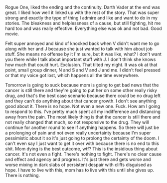 Rogue One, liked the ending and the continuity. Darth Vader at the end was great. I liked how well it linked up with the rest of the story. That was super strong and exactly the type of thing I admire and like and want to do in my stories. The bleakness and helplessness of a cause, but still fighting, hit me hard too and was really effective. Everything else was ok and not bad. Good movie.

Felt super annoyed and kind of knocked back when V didn't want me to go along with her and J because she just wanted to talk with him about job stuff. She means no offense by it I'm sure, but it was like, what? I don't want you there while I talk about important stuff with J. I don't think she knows how much that could hurt. Exclusion. That tilted my night. It was ok at that point, small group dinner, N and S and V and J and me. I didn't feel pressed or that my voice got lost, which happens all the time everywhere.

Tomorrow is going to suck because mom is going to get bad news that the cancer is still there and they're going to put her on some other really risky drug, and that's the best case scenario because there could be no drug left and they can't do anything about that cancer growth. I don't see anything good about it. There is no hope. Not even a new one. Fuck. How am I going to respond to this. I've pretty much spent all my indifference and distancing away from the pain. The most likely thing is that the cancer is still there and not really changed that much, so not responsive to the drug. They will continue for another round to see if anything happens. So there will just be a prolonging of pain and not even really uncertainty because I'm super pessimistic about it so it's just going to prolong the certainty of the doom. I can't even say I just want to get it over with because there is no end to this shit. Mom dying is the best outcome, wtf? This is the insidious thing about cancer. It's not even a fight. There's nothing to fight. There's no clear cause and effect and agency and progress. It's just there and gets worse and worse mixing in dark slabs of persistent despair with cliffs disguised as hope. I have to live with this, mom has to live with this until she gives up. There is nothing.
